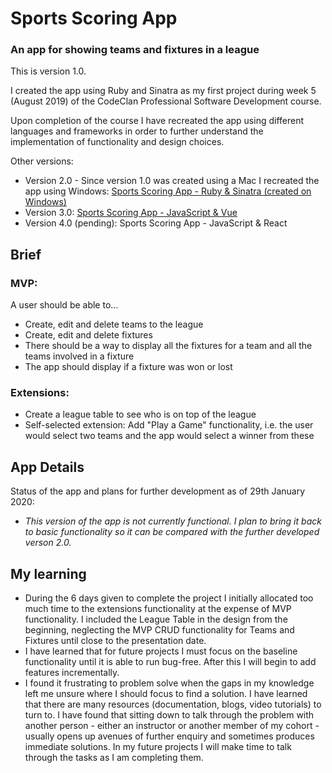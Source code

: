 # Sports Scoring App

### An app for showing teams and fixtures in a league

This is version 1.0.

I created the app using Ruby and Sinatra as my first project during week 5 (August 2019) of the CodeClan Professional Software Development course.

Upon completion of the course I have recreated the app using different languages and frameworks in order to further understand the implementation of functionality and design choices.

Other versions:
- Version 2.0 - Since version 1.0 was created using a Mac I recreated the app using Windows: [Sports Scoring App - Ruby & Sinatra (created on Windows)](https://github.com/rcarmitage/codeclan_solo_project-sports_scoring_app_v2.0_ruby_sinatra)
- Version 3.0: [Sports Scoring App - JavaScript & Vue](https://github.com/rcarmitage/codeclan_solo_project-sports_scoring_app_v3.0_javascript_vue)
- Version 4.0 (pending): Sports Scoring App - JavaScript & React

## Brief

### MVP:
A user should be able to…

- Create, edit and delete teams to the league
- Create, edit and delete fixtures
- There should be a way to display all the fixtures for a team and all the teams involved in a fixture
- The app should display if a fixture was won or lost

### Extensions:
- Create a league table to see who is on top of the league
- Self-selected extension: Add "Play a Game" functionality, i.e. the user would select two teams and the app would select a winner from these

## App Details

Status of the app and plans for further development as of 29th January 2020:
- _This version of the app is not currently functional. I plan to bring it back to basic functionality so it can be compared with the further developed verson 2.0._

## My learning

- During the 6 days given to complete the project I initially allocated too much time to the extensions functionality at the expense of MVP functionality. I included the League Table in the design from the beginning, neglecting the MVP CRUD functionality for Teams and Fixtures until close to the presentation date.
- I have learned that for future projects I must focus on the baseline functionality until it is able to run bug-free. After this I will begin to add features incrementally.
- I found it frustrating to problem solve when the gaps in my knowledge left me unsure where I should focus to find a solution. I have learned that there are many resources (documentation, blogs, video tutorials) to turn to. I have found that sitting down to talk through the problem with another person - either an instructor or another member of my cohort - usually opens up avenues of further enquiry and sometimes produces immediate solutions. In my future projects I will make time to talk through the tasks as I am completing them.